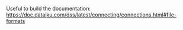 Useful to build the documentation: https://doc.dataiku.com/dss/latest/connecting/connections.html#file-formats
